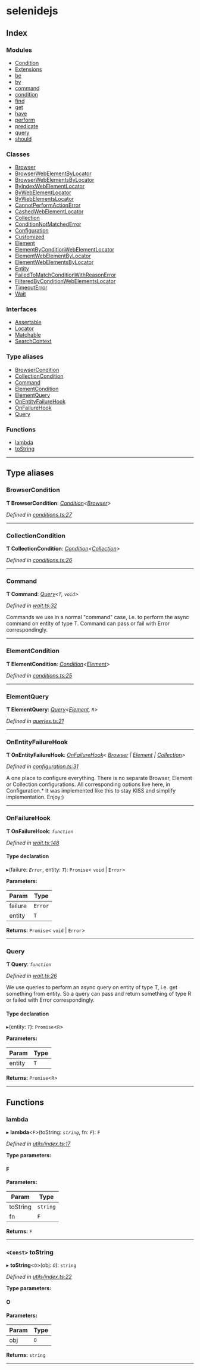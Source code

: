 
#  selenidejs

## Index

### Modules

* [Condition](modules/condition.md)
* [Extensions](modules/extensions.md)
* [be](modules/be.md)
* [by](modules/by.md)
* [command](modules/command.md)
* [condition](modules/condition.md)
* [find](modules/find.md)
* [get](modules/get.md)
* [have](modules/have.md)
* [perform](modules/perform.md)
* [predicate](modules/predicate.md)
* [query](modules/query.md)
* [should](modules/should.md)

### Classes

* [Browser](classes/browser.md)
* [BrowserWebElementByLocator](classes/browserwebelementbylocator.md)
* [BrowserWebElementsByLocator](classes/browserwebelementsbylocator.md)
* [ByIndexWebElementLocator](classes/byindexwebelementlocator.md)
* [ByWebElementLocator](classes/bywebelementlocator.md)
* [ByWebElementsLocator](classes/bywebelementslocator.md)
* [CannotPerformActionError](classes/cannotperformactionerror.md)
* [CashedWebElementLocator](classes/cashedwebelementlocator.md)
* [Collection](classes/collection.md)
* [ConditionNotMatchedError](classes/conditionnotmatchederror.md)
* [Configuration](classes/configuration.md)
* [Customized](classes/customized.md)
* [Element](classes/element.md)
* [ElementByConditionWebElementLocator](classes/elementbyconditionwebelementlocator.md)
* [ElementWebElementByLocator](classes/elementwebelementbylocator.md)
* [ElementWebElementsByLocator](classes/elementwebelementsbylocator.md)
* [Entity](classes/entity.md)
* [FailedToMatchConditionWithReasonError](classes/failedtomatchconditionwithreasonerror.md)
* [FilteredByConditionWebElementsLocator](classes/filteredbyconditionwebelementslocator.md)
* [TimeoutError](classes/timeouterror.md)
* [Wait](classes/wait.md)

### Interfaces

* [Assertable](interfaces/assertable.md)
* [Locator](interfaces/locator.md)
* [Matchable](interfaces/matchable.md)
* [SearchContext](interfaces/searchcontext.md)

### Type aliases

* [BrowserCondition](#browsercondition)
* [CollectionCondition](#collectioncondition)
* [Command](#command)
* [ElementCondition](#elementcondition)
* [ElementQuery](#elementquery)
* [OnEntityFailureHook](#onentityfailurehook)
* [OnFailureHook](#onfailurehook)
* [Query](#query)

### Functions

* [lambda](#lambda)
* [toString](#tostring)

---

## Type aliases

<a id="browsercondition"></a>

###  BrowserCondition

**Ƭ BrowserCondition**: *[Condition](modules/condition.md)<[Browser](classes/browser.md)>*

*Defined in [conditions.ts:27](https://github.com/KnowledgeExpert/selenidejs/blob/master/lib/conditions.ts#L27)*

___
<a id="collectioncondition"></a>

###  CollectionCondition

**Ƭ CollectionCondition**: *[Condition](modules/condition.md)<[Collection](classes/collection.md)>*

*Defined in [conditions.ts:26](https://github.com/KnowledgeExpert/selenidejs/blob/master/lib/conditions.ts#L26)*

___
<a id="command"></a>

###  Command

**Ƭ Command**: *[Query](#query)<`T`, `void`>*

*Defined in [wait.ts:32](https://github.com/KnowledgeExpert/selenidejs/blob/master/lib/wait.ts#L32)*

Commands we use in a normal "command" case, i.e. to perform the async command on entity of type T. Command can pass or fail with Error correspondingly.

___
<a id="elementcondition"></a>

###  ElementCondition

**Ƭ ElementCondition**: *[Condition](modules/condition.md)<[Element](classes/element.md)>*

*Defined in [conditions.ts:25](https://github.com/KnowledgeExpert/selenidejs/blob/master/lib/conditions.ts#L25)*

___
<a id="elementquery"></a>

###  ElementQuery

**Ƭ ElementQuery**: *[Query](#query)<[Element](classes/element.md), `R`>*

*Defined in [queries.ts:21](https://github.com/KnowledgeExpert/selenidejs/blob/master/lib/queries.ts#L21)*

___
<a id="onentityfailurehook"></a>

###  OnEntityFailureHook

**Ƭ OnEntityFailureHook**: *[OnFailureHook](#onfailurehook)< [Browser](classes/browser.md) &#124; [Element](classes/element.md) &#124; [Collection](classes/collection.md)>*

*Defined in [configuration.ts:31](https://github.com/KnowledgeExpert/selenidejs/blob/master/lib/configuration.ts#L31)*

A one place to configure everything. There is no separate Browser, Element or Collection configurations. All corresponding options live here, in Configuration.* It was implemented like this to stay KISS and simplify implementation. Enjoy;)

___
<a id="onfailurehook"></a>

###  OnFailureHook

**Ƭ OnFailureHook**: *`function`*

*Defined in [wait.ts:148](https://github.com/KnowledgeExpert/selenidejs/blob/master/lib/wait.ts#L148)*

#### Type declaration
▸(failure: *`Error`*, entity: *`T`*): `Promise`< `void` &#124; `Error`>

**Parameters:**

| Param | Type |
| ------ | ------ |
| failure | `Error` |
| entity | `T` |

**Returns:** `Promise`< `void` &#124; `Error`>

___
<a id="query"></a>

###  Query

**Ƭ Query**: *`function`*

*Defined in [wait.ts:26](https://github.com/KnowledgeExpert/selenidejs/blob/master/lib/wait.ts#L26)*

We use queries to perform an async query on entity of type T, i.e. get something from entity. So a query can pass and return something of type R or failed with Error correspondingly.

#### Type declaration
▸(entity: *`T`*): `Promise`<`R`>

**Parameters:**

| Param | Type |
| ------ | ------ |
| entity | `T` |

**Returns:** `Promise`<`R`>

___

## Functions

<a id="lambda"></a>

###  lambda

▸ **lambda**<`F`>(toString: *`string`*, fn: *`F`*): `F`

*Defined in [utils/index.ts:17](https://github.com/KnowledgeExpert/selenidejs/blob/master/lib/utils/index.ts#L17)*

**Type parameters:**

#### F 
**Parameters:**

| Param | Type |
| ------ | ------ |
| toString | `string` |
| fn | `F` |

**Returns:** `F`

___
<a id="tostring"></a>

### `<Const>` toString

▸ **toString**<`O`>(obj: *`O`*): `string`

*Defined in [utils/index.ts:22](https://github.com/KnowledgeExpert/selenidejs/blob/master/lib/utils/index.ts#L22)*

**Type parameters:**

#### O 
**Parameters:**

| Param | Type |
| ------ | ------ |
| obj | `O` |

**Returns:** `string`

___

